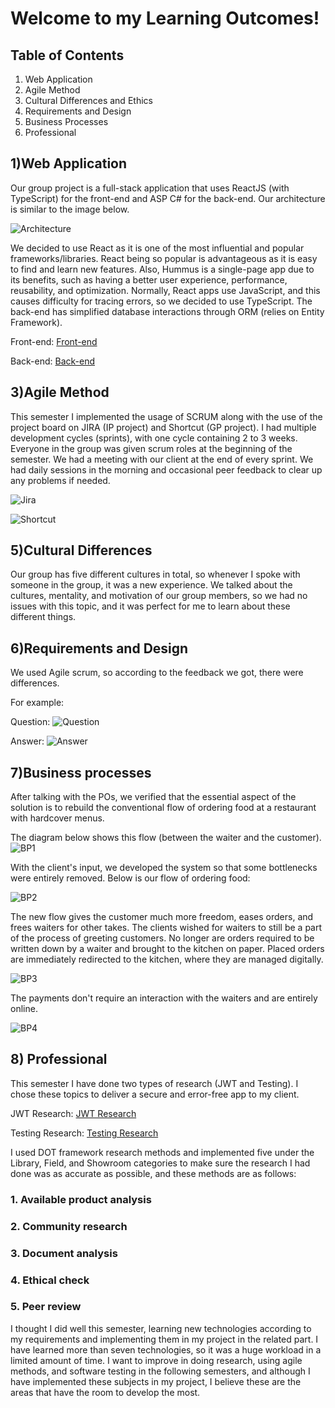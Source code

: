 # Welcome to my Learning Outcomes!

## Table of Contents

1. Web Application
3. Agile Method
5. Cultural Differences and Ethics
6. Requirements and Design
7. Business Processes
8. Professional

## 1)Web Application

Our group project is a full-stack application that uses ReactJS (with TypeScript) for the front-end and ASP C# for the back-end. Our architecture is similar to the image below.

![Architecture](https://user-images.githubusercontent.com/73908937/174277634-00826e11-fa44-4694-9848-1105564c87f1.png)

We decided to use React as it is one of the most influential and popular frameworks/libraries. React being so popular is advantageous as it is easy to find and learn 	new features. Also, Hummus is a single-page app due to its benefits, such as having a better user experience, performance, reusability, and optimization. Normally, React apps use JavaScript, and this causes difficulty for tracing errors, so we decided to use TypeScript. The back-end has simplified database interactions through ORM (relies on Entity Framework).

Front-end: [Front-end](https://github.com/hummusteam/HummusFront)

Back-end: [Back-end](https://github.com/hummusteam/HummusApp)

## 3)Agile Method

This semester I implemented the usage of SCRUM along with the use of the project board on JIRA (IP project) and Shortcut (GP project). I had multiple development cycles (sprints), with one cycle containing 2 to 3 weeks. Everyone in the group was given scrum roles at the beginning of the semester. We had a meeting with our client at the end of every sprint. We had daily sessions in the morning and occasional peer feedback to clear up any problems if needed.

![Jira](https://user-images.githubusercontent.com/73908937/168486773-d7e882a8-2fac-4977-83bd-f3f1b21bb43e.png)

![Shortcut](https://user-images.githubusercontent.com/73908937/168486784-36156e7c-abed-4134-af07-6c802d82839e.png)

## 5)Cultural Differences
Our group has five different cultures in total, so whenever I spoke with someone in the group, it was a new experience. We talked about the cultures, mentality, and motivation of our group members, so we had no issues with this topic, and it was perfect for me to learn about these different things.

## 6)Requirements and Design
We used Agile scrum, so according to the feedback we got, there were differences. 

For example:

Question:
![Question](https://user-images.githubusercontent.com/73908937/174280914-ac8ab026-7447-47c7-a41a-e65da27cc731.png)

Answer:
![Answer](https://user-images.githubusercontent.com/73908937/174280959-7bee17ae-76cf-4697-a53a-5de616433426.png)

## 7)Business processes

After talking with the POs, we verified that the essential aspect of the solution is to rebuild the conventional flow of ordering food at a restaurant with hardcover menus.

The diagram below shows this flow (between the waiter and the customer).
![BP1](https://user-images.githubusercontent.com/73908937/174285161-4ca298b1-dacb-4d62-979e-d8a0a7ec11ef.jpg)

With the client's input, we developed the system so that some bottlenecks were entirely removed. Below is our flow of ordering food:

![BP2](https://user-images.githubusercontent.com/73908937/174285837-9364a258-a29e-4a5d-9a89-3c36920e5aa7.jpg)

The new flow gives the customer much more freedom, eases orders, and frees waiters for other takes. The clients wished for waiters to still be a part of the process of greeting customers. No longer are orders required to be written down by a waiter and brought to the kitchen on paper. Placed orders are immediately redirected to the kitchen, where they are managed digitally.

![BP3](https://user-images.githubusercontent.com/73908937/174286330-1a93ad8e-7eb6-4716-b1e3-8a8d6732fe20.jpg)

The payments don't require an interaction with the waiters and are entirely online.

![BP4](https://user-images.githubusercontent.com/73908937/174286530-de07b867-d2cd-4a15-9d59-4831bc7eb5f1.jpg)

## 8) Professional

This semester I have done two types of research (JWT and Testing). I chose these topics to deliver a secure and error-free app to my client.

JWT Research: [JWT Research](https://github.com/Kardnit/Portfolio/tree/main/Research)

Testing Research: [Testing Research](https://github.com/Kardnit/Portfolio/tree/main/Research)

I used DOT framework research methods and implemented five under the Library, Field, and Showroom categories to make sure the research I had done was as accurate as possible, and these methods are as follows:

### 1. Available product analysis
### 2. Community research
### 3. Document analysis
### 4. Ethical check
### 5. Peer review

I thought I did well this semester, learning new technologies according to my requirements and implementing them in my project in the related part. I have learned more than seven technologies, so it was a huge workload in a limited amount of time. I want to improve in doing research, using agile methods, and software testing in the following semesters, and although I have implemented these subjects in my project, I believe these are the areas that have the room to develop the most.